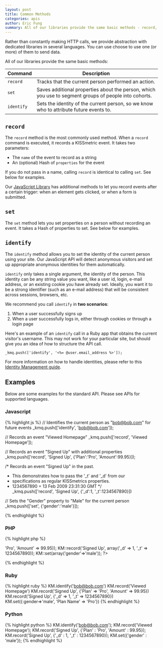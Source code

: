 ```yaml
---
layout: post
title: Common Methods
categories: apis
author: Eric Fung
summary: All of our libraries provide the same basic methods - record, set, identify and alias, which are described in more detail here.
---
```

Rather than constantly making HTTP calls, we provide abstraction with dedicated libraries in several languages. You can use choose to use one (or more) of them to send data.

All of our libraries provide the same basic methods: 

Command    | Description
---------- | ----------------------------
`record`   | Tracks that the current person performed an action.
`set`      | Saves additional properties about the person, which you use to segment groups of people into cohorts.
`identify` | Sets the identity of the current person, so we know who to attribute future events to.

<a name="record"></a>
## `record`

The `record` method is the most commonly used method. When a `record` command is executed, it records a KISSmetric event. It takes two parameters:

* The `name` of the event to record as a string
* An (optional) Hash of `properties` for the event

If you do not pass in a name, calling `record` is identical to calling `set`. See below for examples.

Our [JavaScript Library][js] has additional methods to let you record events after a certain trigger: when an element gets clicked, or when a form is submitted. 

<a name="set"></a>
## `set`

The `set` method lets you set properties on a person without recording an event. It takes a Hash of properties to set. See below for examples.

<a name="identify"></a>
## `identify`

The `identify` method allows you to set the identity of the current person using your site. Our JavaScript API will detect anonymous visitors and set up appropriate anonymous identities for them automatically.

`identify` only takes a single argument, the identity of the person. This identity can be any string value you want, like a user id, login, e-mail address, or an existing cookie you have already set. Ideally, you want it to be a strong identifier (such as an e-mail address) that will be consistent across sessions, browsers, etc.

We recommend you call `identify` in **two scenarios**:

1. When a user successfully signs up
2. When a user successfully logs in, either through cookies or through a login page

Here's an example of an `identify` call in a Ruby app that obtains the current visitor's username. This may not work for your particular site, but should give you an idea of how to structure the API call.

`_kmq.push(['identify', '<%= @user.email_address %>']);`

For more information on how to handle identities, please refer to this [Identity Management guide][id].

<a name="examples"></a>
## Examples
Below are some examples for the standard API. Please see APIs for supported languages.

### Javascript
{% highlight js %}
// Identifies the current person as "bob@bob.com" for future events
_kmq.push(['identify', 'bob@bob.com']);  

// Records an event "Viewed Homepage"
_kmq.push(['record', 'Viewed Homepage']);  

// Records an event "Signed Up" with additional properties
_kmq.push(['record', 'Signed Up', {'Plan':'Pro', 'Amount':99.95}]);  

/* Records an event "Signed Up" in the past.
 * This demonstrates how to pass the '_t' and '_d' from our 
 *  specifications as regular KISSmetrics properties.
 * 1234567890 = 13 Feb 2009 23:31:30 GMT
 */  
_kmq.push(['record', 'Signed Up', {'_d':1, '_t':1234567890}])

// Sets the "Gender" property to "Male" for the current person
_kmq.push(['set', {'gender':'male'}]);  

{% endhighlight %}

### PHP
{% highlight php %}
<?php
 KM::identify('bob@bob.com');
 KM::record('Viewed Homepage');
 KM::record('Signed Up', array('Plan' => 'Pro', 'Amount' => 99.95));
 KM::record('Signed Up', array('_d' => 1, '_t' => 1234567890));
 KM::set(array('gender'=>'male'));
?>
{% endhighlight %}

### Ruby
{% highlight ruby %}
KM.identify('bob@bob.com')
KM.record('Viewed Homepage')
KM.record('Signed Up', {'Plan' => 'Pro', 'Amount' => 99.95})
KM.record('Signed Up', {'_d' => 1, '_t' => 1234567890})
KM.set({:gender=>'male', 'Plan Name' => 'Pro'})
{% endhighlight %}

### Python
{% highlight python %}
KM.identify('bob@bob.com');
KM.record('Viewed Homepage');
KM.record('Signed Up', {'Plan' : 'Pro', 'Amount' : 99.95});
KM.record('Signed Up', {'_d' : 1, '_t' : 1234567890});
KM.set({'gender' : 'male'});
{% endhighlight %}

[js]: /apis/javascript/javascript-specific
[id]: /getting-started/understanding-identities
